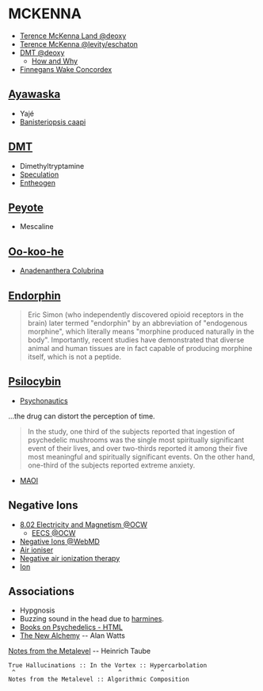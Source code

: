 MCKENNA
=======

* [Terence McKenna Land @deoxy](http://deoxy.org/mckenna.htm)
* [Terence McKenna @levity/eschaton](http://www.levity.com/eschaton/tm.html)
* [DMT @deoxy](http://deoxy.org/dmt.htm)
  * [How and Why](http://deoxy.org/gz_howy.htm)
* [Finnegans Wake Concordex](http://www.lycaeum.org/mv/Finnegan/)

[Ayawaska](http://en.wikipedia.org/wiki/Ayahuasca)
--------------------------------------------------
* Yajé
* [Banisteriopsis caapi](http://en.wikipedia.org/wiki/Banisteriopsis_caapi)

[DMT](http://en.wikipedia.org/wiki/Dimethyltryptamine)
------------------------------------------------------
* Dimethyltryptamine
* [Speculation](http://en.wikipedia.org/wiki/Dimethyltryptamine#Speculation)
* [Entheogen](http://en.wikipedia.org/wiki/Entheogens)

[Peyote](http://en.wikipedia.org/wiki/Peyote)
---------------------------------------------
* Mescaline

[Oo-koo-he](http://en.wikipedia.org/wiki/Anadenanthera_peregrina)
-----------------------------------------------------------------
* [Anadenanthera Colubrina](http://en.wikipedia.org/wiki/Anadenanthera_colubrina)

[Endorphin](http://en.wikipedia.org/wiki/Endorphin)
---------------------------------------------------
> Eric Simon (who independently discovered opioid receptors in the brain)
> later termed "endorphin" by an abbreviation  of "endogenous morphine",
> which literally means "morphine  produced naturally in the body".
> Importantly, recent studies have demonstrated that diverse animal and human
> tissues are in fact capable of producing morphine itself, which is not a
> peptide.

[Psilocybin](http://en.wikipedia.org/wiki/Psilocybin)
-----------------------------------------------------
* [Psychonautics](http://en.wikipedia.org/wiki/Psychonautics)

...the drug can distort the perception of time.

> In the study, one third of the subjects reported that ingestion of
> psychedelic mushrooms was the single most spiritually significant event of
> their lives, and over two-thirds reported it among their five most meaningful
> and spiritually significant events. On the other hand, one-third of the
> subjects reported extreme anxiety.

* [MAOI](http://en.wikipedia.org/wiki/Monoamine_oxidase_inhibitor)

Negative Ions
-------------
* [8.02 Electricity and Magnetism
  @OCW](http://ocw.mit.edu/courses/physics/8-02-electricity-and-magnetism-spring-2002/index.htm)
  * [EECS @OCW](http://ocw.mit.edu/courses/#electrical-engineering-and-computer-science)
* [Negative Ions
  @WebMD](http://www.webmd.com/balance/features/negative-ions-create-positive-vibes)
* [Air ioniser](http://en.wikipedia.org/wiki/Air_ioniser)
* [Negative air ionization therapy](http://en.wikipedia.org/wiki/Negative_air_ionization_therapy)
* [Ion](http://en.wikipedia.org/wiki/Ion)

Associations
------------
* Hypgnosis
* Buzzing sound in the head due to
  [harmines](http://en.wikipedia.org/wiki/Harmine).
* [Books on Psychedelics -
  HTML](http://www.psychedelic-library.org/bookmenu.htm)
* [The New Alchemy](http://www.psychedelic-library.org/alchemy.htm) -- Alan Watts

[Notes from the Metalevel](http://amzn.com/9026519753) -- Heinrich Taube

    True Hallucinations :: In the Vortex :: Hypercarbolation
     ^                             ^           ^
    Notes from the Metalevel :: Algorithmic Composition
